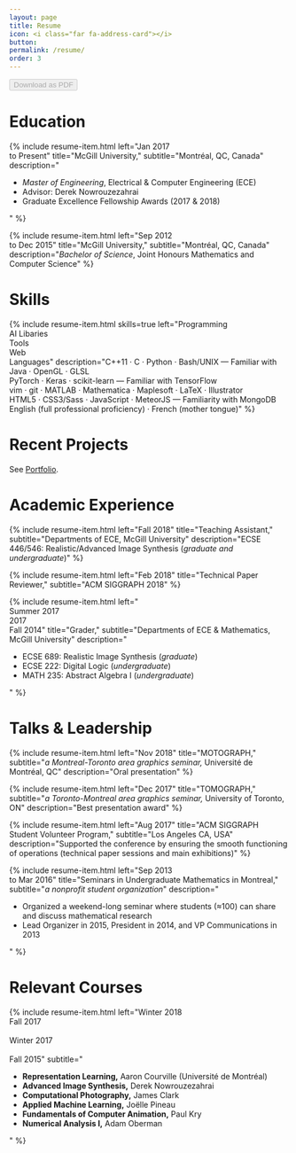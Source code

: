 ```yaml
---
layout: page
title: Resume
icon: <i class="far fa-address-card"></i>
button:
permalink: /resume/
order: 3
---
```


<a href="../assets/cv.pdf">
  <button disabled>
    <i class="far fa-file-pdf"></i>
    Download as PDF
  </button>
</a>

# Education
<div class="container cv">
{% include resume-item.html
      left="Jan 2017<br> to Present"
      title="McGill University,"
      subtitle="Montréal, QC, Canada"
      description="<ul>
        <li><i>Master of Engineering</i>, Electrical & Computer Engineering (ECE)</li>
        <li>Advisor: Derek Nowrouzezahrai</li>
        <li>Graduate Excellence Fellowship Awards (2017 & 2018)</li>
      </ul>
      "
%}

{% include resume-item.html
      left="Sep 2012<br> to Dec 2015"
      title="McGill University,"
      subtitle="Montréal, QC, Canada"
      description="<i>Bachelor of Science</i>, Joint Honours Mathematics and Computer Science"
%}
</div>

# Skills
<div class="container cv">
{% include resume-item.html
      skills=true
      left="Programming<br>AI Libaries<br>Tools<br>Web<br>Languages"
      description="C++11 · C · Python · Bash/UNIX — Familiar with Java · OpenGL · GLSL<br>PyTorch · Keras · scikit-learn — Familiar with TensorFlow<br>
        vim · git · MATLAB · Mathematica · Maplesoft · LaTeX · Illustrator<br>HTML5 · CSS3/Sass · JavaScript · MeteorJS — Familiarity with MongoDB<br>English (full professional proficiency) · French (mother tongue)"
%}
</div>

# Recent Projects
See [Portfolio](/portfolio).

# Academic Experience
<div class="container cv">
{% include resume-item.html
      left="Fall 2018"
      title="Teaching Assistant,"
      subtitle="Departments of ECE, McGill University"
      description="ECSE 446/546: Realistic/Advanced Image Synthesis (<i>graduate and undergraduate</i>)"
%}

{% include resume-item.html
      left="Feb 2018"
      title="Technical Paper Reviewer,"
      subtitle="ACM SIGGRAPH 2018"
%}

{% include resume-item.html
      left="<br>Summer 2017<br>2017<br>Fall 2014"
      title="Grader,"
      subtitle="Departments of ECE & Mathematics, McGill University"
      description="<ul>
        <li>ECSE 689: Realistic Image Synthesis (<i>graduate</i>)</li>
        <li>ECSE 222: Digital Logic (<i>undergraduate</i>)</li>
        <li>MATH 235: Abstract Algebra I (<i>undergraduate</i>)</li>
      </ul>"
%}
</div>

# Talks & Leadership
<div class="container cv">
{% include resume-item.html
      left="Nov 2018"
      title="MOTOGRAPH,"
      subtitle="<i>a Montreal-Toronto area graphics seminar,</i> Université de Montréal, QC"
      description="Oral presentation"
%}

{% include resume-item.html
      left="Dec 2017"
      title="TOMOGRAPH,"
      subtitle="<i>a Toronto-Montreal area graphics seminar,</i> University of Toronto, ON"
      description="Best presentation award"
%}

{% include resume-item.html
      left="Aug 2017"
      title="ACM SIGGRAPH Student Volunteer Program,"
      subtitle="Los Angeles CA, USA"
      description="Supported the conference by ensuring the smooth functioning of operations (technical paper sessions and main exhibitions)"
%}

{% include resume-item.html
      left="Sep 2013<br> to Mar 2016"
      title="Seminars in Undergraduate Mathematics in Montreal,"
      subtitle="<i>a nonprofit student organization</i>"
      description="<ul>
        <li>Organized a weekend-long seminar where students (≈100) can share and discuss mathematical research</li>
        <li>Lead Organizer in 2015, President in 2014, and VP Communications in 2013</li>
      </ul>"
%}
</div>

# Relevant Courses
<div class="container cv">
{% include resume-item.html
      left="Winter 2018<br>Fall 2017<br><br>Winter 2017<br><br>Fall 2015"
      subtitle="<ul>
        <li><b>Representation Learning,</b> Aaron Courville (Université de Montréal)</li>
        <li><b>Advanced Image Synthesis,</b> Derek Nowrouzezahrai</li>
        <li><b>Computational Photography,</b> James Clark</li>
        <li><b>Applied Machine Learning,</b> Joëlle Pineau</li>
        <li><b>Fundamentals of Computer Animation,</b> Paul Kry</li>
        <li><b>Numerical Analysis I,</b> Adam Oberman</li>
        </ul>"
%}
</div>
